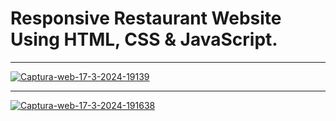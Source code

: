 # Responsive Restaurant Website Using HTML, CSS & JavaScript.
<hr>
<a href="https://ibb.co/p2DrBfb"><img src="https://i.ibb.co/wyHrFSB/Captura-web-17-3-2024-19139.jpg" alt="Captura-web-17-3-2024-19139" border="0"></a>
<hr>
<a href="https://ibb.co/ryzB9Nq"><img src="https://i.ibb.co/MNtzdQK/Captura-web-17-3-2024-191638.jpg" alt="Captura-web-17-3-2024-191638" border="0"></a>
